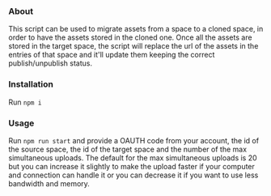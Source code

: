### About
This script can be used to migrate assets from a space to a cloned space, in order to have the assets stored in the cloned one. 
Once all the assets are stored in the target space, the script will replace the url of the assets in the entries of that space and it'll update them keeping the correct publish/unpublish status.

### Installation
Run `npm i` 

### Usage
Run `npm run start` and provide a OAUTH code from your account, the id of the source space, the id of the target space and the number of the max simultaneous uploads. The default for the max simultaneous uploads is 20 but you can increase it slightly to make the upload faster if your computer and connection can handle it or you can decrease it if you want to use less bandwidth and memory.  